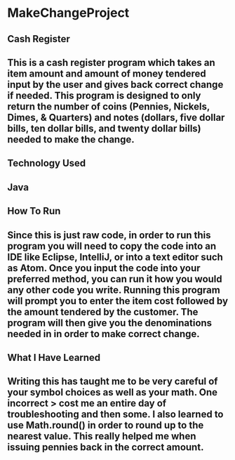 # MakeChangeProject

## Cash Register
 ## This is a cash register program which takes an item amount  	and amount of money tendered input by the user and gives 	back correct change if needed. 	This program is designed to 	only return the number of coins (Pennies, Nickels, Dimes, & 	Quarters) and notes (dollars, five dollar bills, ten dollar 	bills, and twenty dollar bills) needed to make the change.

## Technology Used
 ## Java 
 
 
##  How To Run
 ## Since this is just raw code, in order to run this program you will need to copy the code into an IDE like Eclipse, IntelliJ, or into a text editor 	such as Atom. Once you input the code into your preferred method, you can run it how you would any other code you write. Running this program will prompt you to enter the 	item cost followed by the amount tendered by the customer. The program will then give you the denominations needed in 	in order to make correct change. 

## What I Have Learned
 ## Writing this has taught me to be very careful of your symbol choices as well as your math. One incorrect > cost me an entire day of troubleshooting and then some. I also learned to use Math.round() in order to round up to the nearest value. This really helped me when issuing pennies back in the correct amount. 

 